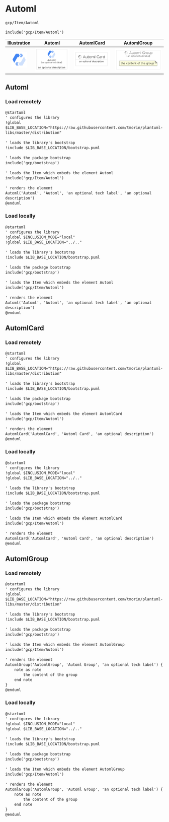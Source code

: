# Automl


```text
gcp/Item/Automl
```

```text
include('gcp/Item/Automl')
```



| Illustration | Automl | AutomlCard | AutomlGroup |
| :---: | :---: | :---: | :---: |
| ![illustration for Illustration](../../gcp/Item/Automl.png) | ![illustration for Automl](../../gcp/Item/Automl.Local.png) | ![illustration for AutomlCard](../../gcp/Item/AutomlCard.Local.png) | ![illustration for AutomlGroup](../../gcp/Item/AutomlGroup.Local.png) |




## Automl

### Load remotely
```plantuml
@startuml
' configures the library
!global $LIB_BASE_LOCATION="https://raw.githubusercontent.com/tmorin/plantuml-libs/master/distribution"

' loads the library's bootstrap
!include $LIB_BASE_LOCATION/bootstrap.puml

' loads the package bootstrap
include('gcp/bootstrap')

' loads the Item which embeds the element Automl
include('gcp/Item/Automl')

' renders the element
Automl('Automl', 'Automl', 'an optional tech label', 'an optional description')
@enduml
```

### Load locally
```plantuml
@startuml
' configures the library
!global $INCLUSION_MODE="local"
!global $LIB_BASE_LOCATION="../.."

' loads the library's bootstrap
!include $LIB_BASE_LOCATION/bootstrap.puml

' loads the package bootstrap
include('gcp/bootstrap')

' loads the Item which embeds the element Automl
include('gcp/Item/Automl')

' renders the element
Automl('Automl', 'Automl', 'an optional tech label', 'an optional description')
@enduml
```

## AutomlCard

### Load remotely
```plantuml
@startuml
' configures the library
!global $LIB_BASE_LOCATION="https://raw.githubusercontent.com/tmorin/plantuml-libs/master/distribution"

' loads the library's bootstrap
!include $LIB_BASE_LOCATION/bootstrap.puml

' loads the package bootstrap
include('gcp/bootstrap')

' loads the Item which embeds the element AutomlCard
include('gcp/Item/Automl')

' renders the element
AutomlCard('AutomlCard', 'Automl Card', 'an optional description')
@enduml
```

### Load locally
```plantuml
@startuml
' configures the library
!global $INCLUSION_MODE="local"
!global $LIB_BASE_LOCATION="../.."

' loads the library's bootstrap
!include $LIB_BASE_LOCATION/bootstrap.puml

' loads the package bootstrap
include('gcp/bootstrap')

' loads the Item which embeds the element AutomlCard
include('gcp/Item/Automl')

' renders the element
AutomlCard('AutomlCard', 'Automl Card', 'an optional description')
@enduml
```

## AutomlGroup

### Load remotely
```plantuml
@startuml
' configures the library
!global $LIB_BASE_LOCATION="https://raw.githubusercontent.com/tmorin/plantuml-libs/master/distribution"

' loads the library's bootstrap
!include $LIB_BASE_LOCATION/bootstrap.puml

' loads the package bootstrap
include('gcp/bootstrap')

' loads the Item which embeds the element AutomlGroup
include('gcp/Item/Automl')

' renders the element
AutomlGroup('AutomlGroup', 'Automl Group', 'an optional tech label') {
    note as note
        the content of the group
    end note
}
@enduml
```

### Load locally
```plantuml
@startuml
' configures the library
!global $INCLUSION_MODE="local"
!global $LIB_BASE_LOCATION="../.."

' loads the library's bootstrap
!include $LIB_BASE_LOCATION/bootstrap.puml

' loads the package bootstrap
include('gcp/bootstrap')

' loads the Item which embeds the element AutomlGroup
include('gcp/Item/Automl')

' renders the element
AutomlGroup('AutomlGroup', 'Automl Group', 'an optional tech label') {
    note as note
        the content of the group
    end note
}
@enduml
```

